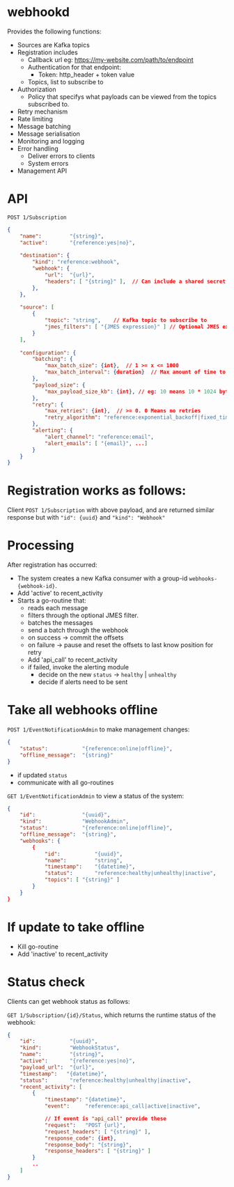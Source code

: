 # webhookd

Provides the following functions:

- Sources are Kafka topics
- Registration includes 
    - Callback url eg: https://my-website.com/path/to/endpoint
    - Authentication for that endpoint:
        - Token: http_header + token value
    - Topics, list to subscribe to
- Authorization
    - Policy that specifys what payloads can be viewed from the topics subscribed to.
- Retry mechanism
- Rate limiting
- Message batching
- Message serialisation
- Monitoring and logging
- Error handling
    - Deliver errors to clients
    - System errors
- Management API

# API

`POST 1/Subscription`

```json
{
    "name":         "{string}",
    "active":       "{reference:yes|no}",
    
    "destination": {
        "kind": "reference:webhook",
        "webhook": {
            "url":  "{url}", 
            "headers": [ "{string}" ],  // Can include a shared secret
        },
    },
    
    "source": [
        {
            "topic": "string",    // Kafka topic to subscribe to
            "jmes_filters": [ "{JMES expression}" ] // Optional JMES expression applied to filter messages ANDed together
        }
    ],
    
    "configuration": {
        "batching": {
            "max_batch_size": {int},  // 1 >= x <= 1000
            "max_batch_interval": {duration}  // Max amount of time to wait before sending a batch eg: 5m == 5 minutes
        },
        "payload_size": {
            "max_payload_size_kb": {int}, // eg: 10 means 10 * 1024 bytes <= 5Mb
        },
        "retry": {
            "max_retries": {int},  // >= 0. 0 Means no retries
            "retry_algorithm": "reference:exponential_backoff|fixed_time"
        },
        "alerting": {
            "alert_channel": "reference:email",
            "alert_emails": [ "{email}", ...]
        }
    }
}
```

# Registration works as follows:

Client `POST 1/Subscription` with above payload, and are returned similar response but with `"id": {uuid}` and `"kind": "Webhook"`

# Processing

After registration has occurred:
- The system creates a new  Kafka consumer with a group-id `webhooks-{webhook-id}`.
- Add 'active' to recent_activity
- Starts a go-routine that:
    - reads each message
    - filters through the optional JMES filter.
    - batches the messages
    - send a batch through the webhook
    - on success -> commit the offsets
    - on failure -> pause and reset the offsets to last know position for retry
    - Add 'api_call' to recent_activity
    - if failed, invoke the alerting module
        - decide on the new  `status` -> `healthy` | `unhealthy`
        - decide if alerts need to be sent

# Take all webhooks offline

`POST 1/EventNotificationAdmin` to make management changes:

```json
{
    "status":           "{reference:online|offline}",
    "offline_message":  "{string}"
}
```

- if updated `status`
- communicate with all go-routines

`GET 1/EventNotificationAdmin` to view a status of the system:

```json
{
    "id":               "{uuid}",
    "kind":             "WebhookAdmin",
    "status":           "{reference:online|offline}",
    "offline_message":  "{string}",
    "webhooks": {
        {
            "id":           "{uuid}",
            "name":         "string",
            "timestamp":    "{datetime}",
            "status":       "reference:healthy|unhealthy|inactive", 
            "topics": [ "{string}" ]
        }
    }
}
```



# If update to take offline

- Kill go-routine
- Add 'inactive' to recent_activity




# Status check 

Clients can get webhook status as follows:

`GET 1/Subscription/{id}/Status`, which returns the runtime status of the webhook:

```json
{
    "id":           "{uuid}",
    "kind":         "WebhookStatus",
    "name":         "{string}",
    "active":       "{reference:yes|no}",
    "payload_url":  "{url}",  
    "timestamp":   "{datetime}",
    "status":       "reference:healthy|unhealthy|inactive",
    "recent_activity": [
        {
            "timestamp": "{datetime}",
            "event":     "reference:api_call|active|inactive",

            // If event is "api_call" provide these 
            "request":   "POST {url}",
            "request_headers": [ "{string}" ],
            "response_code": {int},
            "response_body": "{string}",
            "response_headers": [ "{string}" ]
        }
        .. 
    ]
}
```





